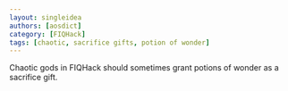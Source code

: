 ```yaml
---
layout: singleidea
authors: [aosdict]
category: [FIQHack]
tags: [chaotic, sacrifice gifts, potion of wonder]
---
```

Chaotic gods in FIQHack should sometimes grant potions of wonder as a sacrifice
gift.
